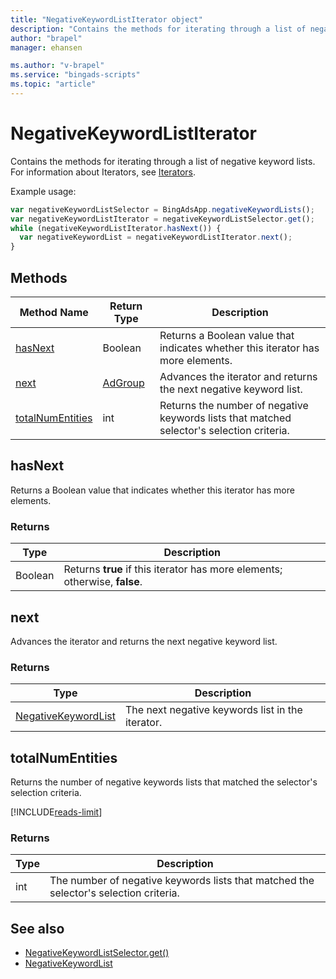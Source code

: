 ```yaml
---
title: "NegativeKeywordListIterator object"
description: "Contains the methods for iterating through a list of negative keyword lists."
author: "brapel"
manager: ehansen

ms.author: "v-brapel"
ms.service: "bingads-scripts"
ms.topic: "article"
---
```


# NegativeKeywordListIterator

Contains the methods for iterating through a list of negative keyword lists. For information about Iterators, see [Iterators](../concepts/iterators.md).

Example usage:
```javascript
var negativeKeywordListSelector = BingAdsApp.negativeKeywordLists();
var negativeKeywordListIterator = negativeKeywordListSelector.get();
while (negativeKeywordListIterator.hasNext()) {
  var negativeKeywordList = negativeKeywordListIterator.next();
}
```

## Methods
|Method Name|Return Type|Description|
|-|-|-
[hasNext](#hasnext)|Boolean|Returns a Boolean value that indicates whether this iterator has more elements.
[next](#next)|[AdGroup](./AdGroup.md)|Advances the iterator and returns the next negative keyword list.
[totalNumEntities](#totalnumentities)|int|Returns the number of negative keywords lists that matched selector's selection criteria.

## <a name="hasnext"></a>hasNext
Returns a Boolean value that indicates whether this iterator has more elements.

### Returns
|Type|Description|
|-|-
Boolean|Returns **true** if this iterator has more elements; otherwise, **false**.

## <a name="next"></a>next
Advances the iterator and returns the next negative keyword list.

### Returns
|Type|Description|
|-|-
[NegativeKeywordList](NegativeKeywordList.md)|The next negative keywords list in the iterator.

## <a name="totalnumentities"></a>totalNumEntities
Returns the number of negative keywords lists that matched the selector's selection criteria. 

[!INCLUDE[reads-limit](../includes/reads-limit.md)]

### Returns
|Type|Description|
|-|-
int|The number of negative keywords lists that matched the selector's selection criteria.


## See also
- [NegativeKeywordListSelector.get()](./NegativeKeywordListSelector.md#get)
- [NegativeKeywordList](./NegativeKeywordList.md)